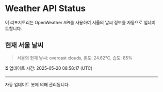 
# Weather API Status

이 리포지토리는 OpenWeather API를 사용하여 서울의 날씨 정보를 자동으로 업데이트합니다.

## 현재 서울 날씨
> 서울의 현재 날씨: overcast clouds, 온도: 24.62°C, 습도: 85%

⏳ 업데이트 시간: 2025-05-20 08:58:17 (UTC)

---
자동 업데이트 봇에 의해 관리됩니다.
